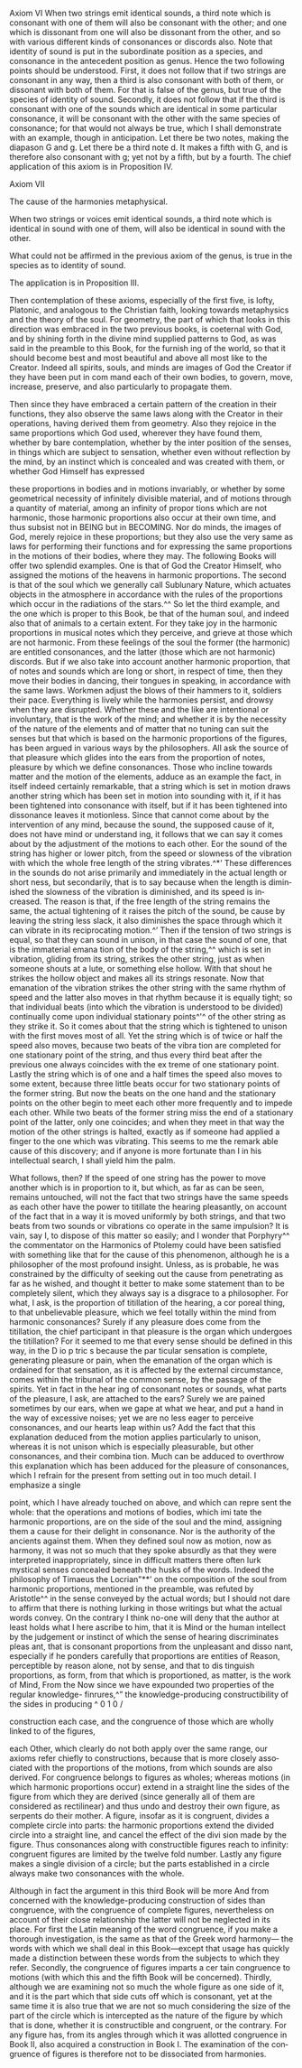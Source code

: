
Axiom VI
When two strings emit identical sounds, a third note which is consonant
with one of them will also be consonant with the other; and one which
is dissonant from one will also be dissonant from the other, and so
with various different kinds of consonances or discords also.
Note that identity of sound is put in the subordinate position as a species,
and consonance in the antecedent position as genus. Hence the two following
points should be understood. First, it does not follow that if two strings are
consonant in any way, then a third is also consonant with both of them, or
dissonant with both of them. For that is false of the genus, but true of the species
of identity of sound. Secondly, it does not follow that if the third is consonant
with one of the sounds which are identical in some particular consonance, it
will be consonant with the other with the same species of consonance; for that
would not always be true, which I shall demonstrate with an example, though
in anticipation. Let there be two notes, making the diapason G and g. Let there
be a third note d. It makes a fifth with G, and is therefore also consonant with
g; yet not by a fifth, but by a fourth.
The chief application of this axiom is in Proposition IV.

Axiom VII

The cause of the harmonies metaphysical.

When two strings or voices emit identical sounds, a third note which is identical in sound with one of them, will also be identical in sound with the other.

What could not be affirmed in the previous axiom of the genus, is true in the species as to identity of sound.

The application is in Proposition III.

Then contemplation of these axioms, especially of the first five,
is lofty, Platonic, and analogous to the Christian faith, looking towards
metaphysics and the theory of the soul. For geometry, the part of which
that looks in this direction was embraced in the two previous books,
is coeternal with God, and by shining forth in the divine mind supplied
patterns to God, as was said in the preamble to this Book, for the furnish­
ing of the world, so that it should become best and most beautiful
and above all most like to the Creator. Indeed all spirits, souls, and
minds are images of God the Creator if they have been put in com­
mand each of their own bodies, to govern, move, increase, preserve,
and also particularly to propagate them.

Then since they have embraced a certain pattern of the creation
in their functions, they also observe the same laws along with the Creator
in their operations, having derived them from geometry. Also they
rejoice in the same proportions which God used, wherever they have
found them, whether by bare contemplation, whether by the inter­
position of the senses, in things which are subject to sensation, whether
even without reflection by the mind, by an instinct which is concealed
and was created with them, or whether God Himself has expressed 

these proportions in bodies and in motions invariably, or whether
by some geometrical necessity of infinitely divisible material, and of
motions through a quantity of material, among an infinity of propor­
tions which are not harmonic, those harmonic proportions also occur
at their own time, and thus subsist not in BEING but in BECOMING.
Nor do minds, the images of God, merely rejoice in these proportions;
but they also use the very same as laws for performing their functions
and for expressing the same proportions in the motions of their bodies,
where they may. The following Books will offer two splendid examples.
One is that of God the Creator Himself, who assigned the motions
of the heavens in harmonic proportions. The second is that of the
soul which we generally call Sublunary Nature, which actuates objects
in the atmosphere in accordance with the rules of the proportions
which occur in the radiations of the stars.^^ So let the third example,
and the one which is proper to this Book, be that of the human soul,
and indeed also that of animals to a certain extent. For they take joy
in the harmonic proportions in musical notes which they perceive,
and grieve at those which are not harmonic. From these feelings of
the soul the former (the harmonic) are entitled consonances, and the
latter (those which are not harmonic) discords. But if we also take
into account another harmonic proportion, that of notes and sounds
which are long or short, in respect of time, then they move their bodies
in dancing, their tongues in speaking, in accordance with the same
laws. Workmen adjust the blows of their hammers to it, soldiers their
pace. Everything is lively while the harmonies persist, and drowsy when
they are disrupted.
Whether these and the like are intentional or involuntary, that
is the work of the mind; and whether it is by the necessity of the nature
of the elements and of matter that no tuning can suit the senses but
that which is based on the harmonic proportions of the figures, has
been argued in various ways by the philosophers. All ask the source
of that pleasure which glides into the ears from the proportion of
notes, pleasure by which we define consonances. Those who incline
towards matter and the motion of the elements, adduce as an example
the fact, in itself indeed certainly remarkable, that a string which is
set in motion draws another string which has been set in motion into
sounding with it, if it has been tightened into consonance with itself,
but if it has been tightened into dissonance leaves it motionless. Since
that cannot come about by the intervention of any mind, because the
sound, the supposed cause of it, does not have mind or understand­
ing, it follows that we can say it comes about by the adjustment of the
motions to each other. Eor the sound of the string has higher or lower
pitch, from the speed or slowness of the vibration with which the whole free length of the string vibrates.^*’ These differences in the sounds
do not arise primarily and immediately in the actual length or short­
ness, but secondarily, that is to say because when the length is dimin­
ished the slowness of the vibration is diminished, and its speed is in­
creased. The reason is that, if the free length of the string remains
the same, the actual tightening of it raises the pitch of the sound, be­
cause by leaving the string less slack, it also diminishes the space through
which it can vibrate in its reciprocating motion.^’
Then if the tension of two strings is equal, so that they can sound
in unison, in that case the sound of one, that is the immaterial emana­
tion of the body of the string,^^ which is set in vibration, gliding from
its string, strikes the other string, just as when someone shouts at a
lute, or something else hollow. With that shout he strikes the hollow
object and makes all its strings resonate. Now that emanation of the
vibration strikes the other string with the same rhythm of speed and
the latter also moves in that rhythm because it is equally tight; so that
individual beats (into which the vibration is understood to be divided)
continually come upon individual stationary points^'^ of the other
string as they strike it. So it comes about that the string which is
tightened to unison with the first moves most of all. Yet the string which
is of twice or half the speed also moves, because two beats of the vibra­
tion are completed for one stationary point of the string, and thus
every third beat after the previous one always coincides with the ex­
treme of one stationary point. Lastly the string which is of one and
a half times the speed also moves to some extent, because three little
beats occur for two stationary points of the former string. But now
the beats on the one hand and the stationary points on the other begin
to meet each other more frequently and to impede each other. While
two beats of the former string miss the end of a stationary point of
the latter, only one coincides; and when they meet in that way the
motion of the other strings is halted, exactly as if someone had applied
a finger to the one which was vibrating. This seems to me the remark­
able cause of this discovery; and if anyone is more fortunate than I
in his intellectual search, I shall yield him the palm.


What follows, then? If the speed of one string has the power to
move another which is in proportion to it, but which, as far as can
be seen, remains untouched, will not the fact that two strings have
the same speeds as each other have the power to titillate the hearing
pleasantly, on account of the fact that in a way it is moved uniformly
by both strings, and that two beats from two sounds or vibrations co­
operate in the same impulsion? It is vain, say I, to dispose of this matter
so easily; and I wonder that Porphyry^^ the commentator on the
Harmonics of Ptolemy could have been satisfied with something like
that for the cause of this phenomenon, although he is a philosopher
of the most profound insight. Unless, as is probable, he was constrained
by the difficulty of seeking out the cause from penetrating as far as
he wished, and thought it better to make some statement than to be
completely silent, which they always say is a disgrace to a philosopher.
For what, I ask, is the proportion of titillation of the hearing, a cor­
poreal thing, to that unbelievable pleasure, which we feel totally within
the mind from harmonic consonances? Surely if any pleasure does
come from the titillation, the chief participant in that pleasure is the
organ which undergoes the titillation? For it seemed to me that every
sense should be defined in this way, in the D io p tric s because the par­
ticular sensation is complete, generating pleasure or pain, when the
emanation of the organ which is ordained for that sensation, as it is
affected by the external circumstance, comes within the tribunal of
the common sense, by the passage of the spirits. Yet in fact in the hear­
ing of consonant notes or sounds, what parts of the pleasure, I ask,
are attached to the ears? Surely we are pained sometimes by our ears,
when we gape at what we hear, and put a hand in the way of excessive
noises; yet we are no less eager to perceive consonances, and our hearts
leap within us? Add the fact that this explanation deduced from the
motion applies particularly to unison, whereas it is not unison which
is especially pleasurable, but other consonances, and their combina­
tion. Much can be adduced to overthrow this explanation which has
been adduced for the pleasure of consonances, which I refrain for
the present from setting out in too much detail. I emphasize a single


point, which I have already touched on above, and which can repre­
sent the whole: that the operations and motions of bodies, which imi­
tate the harmonic proportions, are on the side of the soul and the
mind, assigning them a cause for their delight in consonance. Nor
is the authority of the ancients against them. When they defined soul
now as motion, now as harmony, it was not so much that they spoke
absurdly as that they were interpreted inappropriately, since in difficult
matters there often lurk mystical senses concealed beneath the husks
of the words. Indeed the philosophy of Timaeus the Locrian"**’ on the
composition of the soul from harmonic proportions, mentioned in
the preamble, was refuted by Aristotle^^ in the sense conveyed by the
actual words; but I should not dare to affirm that there is nothing
lurking in those writings but what the actual words convey. On the
contrary I think no-one will deny that the author at least holds what
I here ascribe to him, that it is Mind or the human intellect by the
judgement or instinct of which the sense of hearing discriminates pleas­
ant, that is consonant proportions from the unpleasant and disso­
nant, especially if he ponders carefully that proportions are entities
of Reason, perceptible by reason alone, not by sense, and that to dis­
tinguish proportions, as form, from that which is proportioned, as
matter, is the work of Mind,
From the
Now since we have expounded two properties of the regular
knowledge-
finrures,^” the knowledge-producing constructibility of the sides in
producing
^
0
1
0
/

construction each case, and the congruence of those which are wholly linked to
of the figures,

each Other, which clearly do not both apply over the same range, our
axioms refer chiefly to constructions, because that is more closely asso­
ciated with the proportions of the motions, from which sounds are
also derived.
For congruence belongs to figures as wholes; whereas motions (in
which harmonic proportions occur) extend in a straight line the sides
of the figure from which they are derived (since generally all of them
are considered as rectilinear) and thus undo and destroy their own
figure, as serpents do their mother. A figure, insofar as it is congruent,
divides a complete circle into parts: the harmonic proportions extend
the divided circle into a straight line, and cancel the effect of the divi­
sion made by the figure. Thus consonances along with constructible
figures reach to infinity: congruent figures are limited by the twelve­
fold number. Lastly any figure makes a single division of a circle; but
the parts established in a circle always make two consonances with
the whole.

Although in fact the argument in this third Book will be more And from
concerned with the knowledge-producing construction of sides than congruence,
with the congruence of complete figures, nevertheless on account of
their close relationship the latter will not be neglected in its place.
For first the Latin meaning of the word congruence, if you make a
thorough investigation, is the same as that of the Greek word harmony—
the words with which we shall deal in this Book—except that usage
has quickly made a distinction between these words from the subjects
to which they refer. Secondly, the congruence of figures imparts a cer­
tain congruence to motions (with which this and the fifth Book will
be concerned). Thirdly, although we are examining not so much the
whole figure as one side of it, and it is the part which that side cuts
off which is consonant, yet at the same time it is also true that we are
not so much considering the size of the part of the circle which is
intercepted as the nature of the figure by which that is done, whether
it is constructible and congruent, or the contrary. For any figure has,
from its angles through which it was allotted congruence in Book II,
also acquired a construction in Book I. The examination of the con­
gruence of figures is therefore not to be dissociated from harmonies.

